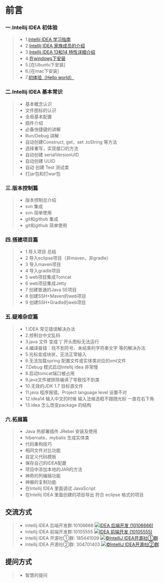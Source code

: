 # 前言
### 一.Intellij IDEA 初体验
> * 1.[Intellij IDEA 学习指南](Intellij-IDEA-guide.md)
> * 2.[Intellij IDEA 家族成员的介绍](introduce-jetbrain-products.md)
> * 3.[Intellij IDEA 13和14 特性详细介绍](Intellij-IDEA-Features.md)
> * 4.[在windows下安装](install-window.md)
> * 5.[在Ubuntu下安装]
> * 6.[在mac下安装]
> * 7.[初体验（Hello world）](first-hello-world.md)

### 二.Intellij IDEA 基本常识
> * 基本概念认识
> * 文件图标的认识
> * 全局基本配置
> * 插件介绍
> * 必备快捷键的讲解
> * Run/Debug 讲解
> * 自动创建Construct, get，set .toString 等方法
> * 选择重写，实现接口的方法
> * 自动创建 serialVersionUID
> * 自动创建 UUID
> * 自动 创建 Test 测试类
> * 打jar包和打war包

### 三.版本控制篇
> *  版本控制总介绍
> *  svn 集成
> *  svn 简单使用
> *  git和github 集成
> *  git和github 简单使用

### 四.搭建项目篇
> * 1.导入项目 总结
> * 2 导入eclipse项目（非maven，非gradle）
> * 3 导入maven项目
> * 4 导入gradle项目
> * 5 web项目集成Tomcat
> * 6 web项目集成Jetty
> * 7 创建普通的Java SE项目
> * 8 创建SSH+Maven的web项目
> * 9 创建SSH+Gradle的web项目

### 五.疑难杂症篇
> * 1.IDEA 常见错误解决办法
> * 2.控制台中文乱码
> * 3.java 文件 变成 ‘j’ 开头图标无法运行
> * 4.编译报错：找不到符号、未结束的字符串文字 等的解决办法
> * 5.光标变成块状，无法正常输入
> * 6.无法加载spring 配置文件或实体类对应的xml文件
> * 7.Debug 模式启动Intellij idea 非常慢
> * 8.启动tomcat端口被占用
> * 9.java文件被排除编译了导致找不到类
> * 10.无效的JDK 1.7 目标源文件
> * 11.java 程序报错。Project language level 设置不对
> * 12.idea14 输入中文的时候  输入法候选框不跟随光标 一直在右下角
> * 13.idea 怎么改变package 的结构

### 六.拓展篇
> * Java 热部署插件 JRebel 安装及使用
> * hibernate，mybatis 生成实体类
> * 代码重构技巧
> * 相同文件对比功能
> * 自定义代码模板
> * 保存自己的IDEA配置
> * 项目中添加本地的JAR的方法
> * 神奇的列编辑功能
> * 神器的复制功能
> * 在Intellij IDEA 里面调试 JavaScript
> * 在Intellij IDEA 里面创建的项目导出 符合 eclipse 格式的项目

## 交流方式
> * Intellij IDEA 后端开发群:10106666  <a target="_blank" href="http://shang.qq.com/wpa/qunwpa?idkey=cf27f5debc95d432ec9192af231e837587949fe964b8179e1a0670d8e4690f7d"><img border="0" src="http://pub.idqqimg.com/wpa/images/group.png" alt="IDEA 后端开发 (10106666)" title="IDEA 后端开发 (10106666)"></a>
> * Intellij IDEA 前端开发群:10105555  <a target="_blank" href="http://shang.qq.com/wpa/qunwpa?idkey=9bc1be7de3c1c30d8aaa8480f5a989974c13bf7e3b0fc9a3bfdfbf98db570d3f"><img border="0" src="http://pub.idqqimg.com/wpa/images/group.png" alt="IDEA 前端开发 (10105555)" title="IDEA 前端开发 (10105555)"></a>
> * Intellij IDEA 开源社①群: 185441009  <a target="_blank" href="http://shang.qq.com/wpa/qunwpa?idkey=fc28b234bd59265282ef87fd1b1a7e8602b4a3a136435a8ada1253058438ec85"><img border="0" src="http://pub.idqqimg.com/wpa/images/group.png" alt="©IntelliJ IDEA开源社①群" title="©IntelliJ IDEA开源社①群"></a>
> * Intellij IDEA 开源社②群: 304701403  <a target="_blank" href="http://shang.qq.com/wpa/qunwpa?idkey=7de7efb98aee832de969586385958a595ef97e3a87a2852fa57d5aa394f56dcb"><img border="0" src="http://pub.idqqimg.com/wpa/images/group.png" alt="©IntelliJ IDEA开源社②群" title="©IntelliJ IDEA开源社②群"></a>

## 提问方式
> * 智慧的提问
